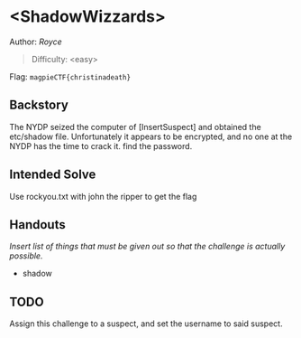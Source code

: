 # \<ShadowWizzards>

Author: *Royce*

>Difficulty: \<easy> 

Flag: `magpieCTF{christinadeath}`

## Backstory
The NYDP seized the computer of [InsertSuspect] and obtained the etc/shadow file. Unfortunately it appears to be encrypted, and no one at the NYDP has the time to crack it. find the password. 

## Intended Solve

Use rockyou.txt with john the ripper to get the flag

## Handouts

*Insert list of things that must be given out so that the challenge is actually possible.*

- shadow

## TODO
Assign this challenge to a suspect, and set the username to said suspect. 
